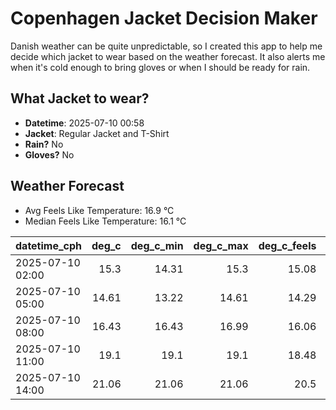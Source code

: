 
# Copenhagen Jacket Decision Maker

Danish weather can be quite unpredictable, so I created this app to help me decide which jacket to wear based on the weather forecast. 
It also alerts me when it's cold enough to bring gloves or when I should be ready for rain.

## What Jacket to wear?

- **Datetime**: 2025-07-10 00:58
- **Jacket**: Regular Jacket and T-Shirt
- **Rain?** No
- **Gloves?** No

## Weather Forecast
- Avg Feels Like Temperature: 16.9 °C
- Median Feels Like Temperature: 16.1 °C

| datetime_cph     |   deg_c |   deg_c_min |   deg_c_max |   deg_c_feels | weather   | wind   | rain   |
|:-----------------|--------:|------------:|------------:|--------------:|:----------|:-------|:-------|
| 2025-07-10 02:00 |   15.3  |       14.31 |       15.3  |         15.08 | Clouds    | Low    | None   |
| 2025-07-10 05:00 |   14.61 |       13.22 |       14.61 |         14.29 | Clouds    | Low    | None   |
| 2025-07-10 08:00 |   16.43 |       16.43 |       16.99 |         16.06 | Clouds    | Low    | None   |
| 2025-07-10 11:00 |   19.1  |       19.1  |       19.1  |         18.48 | Clear     | Low    | None   |
| 2025-07-10 14:00 |   21.06 |       21.06 |       21.06 |         20.5  | Clear     | Low    | None   |
        